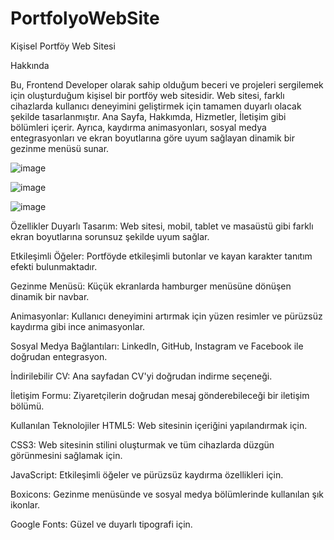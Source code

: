 # PortfolyoWebSite

Kişisel Portföy Web Sitesi

Hakkında

Bu, Frontend Developer olarak sahip olduğum beceri ve projeleri sergilemek için oluşturduğum kişisel bir portföy web sitesidir. Web sitesi, farklı cihazlarda kullanıcı deneyimini geliştirmek için tamamen duyarlı olacak şekilde tasarlanmıştır. Ana Sayfa, Hakkımda, Hizmetler, İletişim gibi bölümleri içerir. Ayrıca, kaydırma animasyonları, sosyal medya entegrasyonları ve ekran boyutlarına göre uyum sağlayan dinamik bir gezinme menüsü sunar.

![image](https://github.com/user-attachments/assets/d0086878-76f3-400c-96bc-4c75b7364a11)


![image](https://github.com/user-attachments/assets/01ec2fcd-ac31-4d60-83e6-02011f53b296)


![image](https://github.com/user-attachments/assets/49ad2dc6-e999-4405-8761-02a02c9d722a)

Özellikler
Duyarlı Tasarım: Web sitesi, mobil, tablet ve masaüstü gibi farklı ekran boyutlarına sorunsuz şekilde uyum sağlar.

Etkileşimli Öğeler: Portföyde etkileşimli butonlar ve kayan karakter tanıtım efekti bulunmaktadır.

Gezinme Menüsü: Küçük ekranlarda hamburger menüsüne dönüşen dinamik bir navbar.

Animasyonlar: Kullanıcı deneyimini artırmak için yüzen resimler ve pürüzsüz kaydırma gibi ince animasyonlar.

Sosyal Medya Bağlantıları: LinkedIn, GitHub, Instagram ve Facebook ile doğrudan entegrasyon.

İndirilebilir CV: Ana sayfadan CV'yi doğrudan indirme seçeneği.

İletişim Formu: Ziyaretçilerin doğrudan mesaj gönderebileceği bir iletişim bölümü.

Kullanılan Teknolojiler
HTML5: Web sitesinin içeriğini yapılandırmak için.

CSS3: Web sitesinin stilini oluşturmak ve tüm cihazlarda düzgün görünmesini sağlamak için.

JavaScript: Etkileşimli öğeler ve pürüzsüz kaydırma özellikleri için.

Boxicons: Gezinme menüsünde ve sosyal medya bölümlerinde kullanılan şık ikonlar.

Google Fonts: Güzel ve duyarlı tipografi için.
